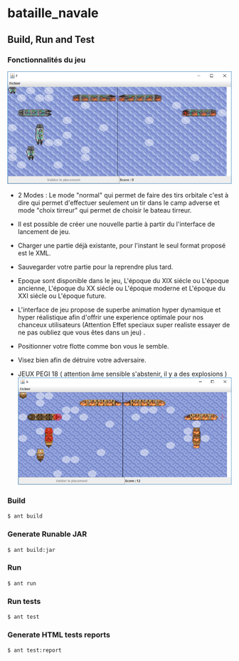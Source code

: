 # bataille_navale


## Build, Run and Test
### Fonctionnalités du jeu

![alt text](https://github.com/nosari20/bataille_navale/blob/master/screenshots/1.PNG?raw=true)

* 2 Modes :  Le mode "normal" qui permet de faire des tirs orbitale c'est à dire qui permet d'effectuer seulement un tir dans le camp adverse 
			   et mode "choix tirreur" qui permet de choisir le bateau tirreur. 

* Il est possible de créer une nouvelle partie à partir du l'interface de lancement de jeu.

* Charger une partie déjà existante, pour l'instant le seul format proposé est le XML. 

* Sauvegarder votre partie pour la reprendre plus tard. 

* Epoque sont disponible dans le jeu, L'époque du XIX siécle ou L'époque ancienne, L'époque du XX siécle ou L'époque moderne et L'époque du XXI siécle ou L'époque future. 

* L'interface de jeu propose de superbe animation hyper dynamique et hyper réalistique afin d'offrir une experience optimale pour nos chanceux utilisateurs (Attention Effet speciaux super realiste essayer de ne pas oubliez que vous êtes dans un jeu) . 

* Positionner votre flotte comme bon vous le semble. 

* Visez bien afin de détruire votre adversaire.

* JEUX PEGI 18 ( attention âme sensible s'abstenir, il y a des explosions )
![alt text](https://github.com/nosari20/bataille_navale/blob/master/screenshots/2.PNG?raw=true)
### Build 
```
$ ant build
```

### Generate Runable JAR
```
$ ant build:jar
```

### Run
```
$ ant run
```

### Run tests
```
$ ant test
```

### Generate HTML tests reports
```
$ ant test:report
````
